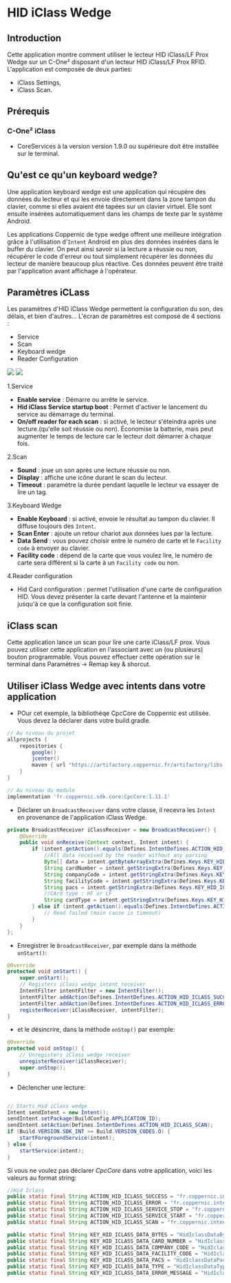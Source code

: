 HID iClass Wedge
================


Introduction
------------

Cette application montre comment utiliser le lecteur HID iClass/LF Prox Wedge sur un C-One² disposant d'un lecteur HID iClass/LF Prox RFID.
L'application est composée de deux parties:

 - iClass Settings,
 - iClass Scan.


Prérequis
---------

### C-One² iClass

 - CoreServices à la version version 1.9.0 ou supérieure doit être installée sur le terminal.

Qu'est ce qu'un keyboard wedge?
-------------------------------

Une application keyboard wedge est une application qui récupère des données du lecteur et qui les envoie directement dans la zone tampon du clavier, comme si elles avaient été tapées sur un clavier virtuel. Elle sont ensuite insérées automatiquement dans les champs de texte par le système Android.

Les applications Coppernic de type wedge offrent une meilleure intégration grâce à l'utilisation d'`Intent` Android en plus des données insérées dans le buffer du clavier. On peut ainsi savoir si la lecture a réussie ou non, récupérer le code d'erreur ou tout simplement récupérer les données du lecteur de manière beaucoup plus réactive. Ces données peuvent être traité par l'application avant affichage à l'opérateur.


Paramètres iCLass
-----------------

Les paramètres d'HID iClass Wedge permettent la configuration du son, des délais, et bien d'autres...
L'écran de paramètres est composé de 4 sections :
  - Service
  - Scan
  - Keyboard wedge
  - Reader Configuration


![](_images/iclass_settings.png) ![](_images/iclass_settings_2.png)


 1.Service
   - **Enable service** : Démarre ou arrête le service.
   - **Hid iClass Service startup boot** : Permet d'activer le lancement du service au démarrage du terminal.
   - **On/off reader for each scan** : si activé, le lecteur s'éteindra après une lecture.(qu'elle soit réussie ou non).
Économise la batterie, mais peut augmenter le temps de lecture car le lecteur doit démarrer à chaque fois.


 2.Scan
  - **Sound** : joue un son après une lecture réussie ou non.
  - **Display** : affiche une icône durant le scan du lecteur.
  - **Timeout** : paramètre la durée pendant laquelle le lecteur va essayer de lire un tag.


 3.Keyboard Wedge
  - **Enable Keyboard** : si activé, envoie le résultat au tampon du clavier. Il diffuse toujours des `Intent`.
  - **Scan Enter** : ajoute un retour chariot aux données lues par la lecture.
  - **Data Send** : vous pouvez choisir entre le numéro de carte et le `Facility code` à envoyer au clavier.
  - **Facility code** : dépend de la carte que vous voulez lire, le numéro de carte sera différent si la carte à un `Facility code` ou non.


 4.Reader configuration
   - Hid Card configuration : permet l'utilisation d'une carte de configuration HID. Vous devez présenter la carte devant l'antenne
 et la maintenir jusqu'à ce que la configuration soit finie.


iClass scan
-----------

 Cette application lance un scan pour lire une carte iClass/LF prox.
 Vous pouvez utiliser cette application en l'associant avec un (ou plusieurs) bouton programmable. Vous pouvez
 effectuer cette opération sur le terminal dans Paramètres -> Remap key & shorcut.



Utiliser iClass Wedge avec intents dans votre application
---------------------------------------------------------

- POur cet exemple, la bibliothèqe CpcCore de Coppernic est utilisée. Vous devez la déclarer dans votre build.gradle.

``` groovy
// Au niveau du projet
allprojects {
    repositories {
        google()
        jcenter()
        maven { url "https://artifactory.coppernic.fr/artifactory/libs-release" }
    }
}
```

``` groovy
// Au niveau du module
implementation 'fr.coppernic.sdk.core:CpcCore:1.11.1'
```


- Déclarer un `BroadcastReceiver` dans votre classe, il recevra les `Intent` en provenance de l'application iClass Wedge.

``` java
private BroadcastReceiver iClassReceiver = new BroadcastReceiver() {
    @Override
    public void onReceive(Context context, Intent intent) {        
        if (intent.getAction().equals(Defines.IntentDefines.ACTION_HID_ICLASS_SUCCESS)) {
            //All data received by the reader without any parsing
            Byte[] data = intent.getByteArrayExtra(Defines.Keys.KEY_HID_ICLASS_DATA_BYTES)
            String cardNumber = intent.getStringExtra(Defines.Keys.KEY_HID_ICLASS_DATA_CARD_NUMBER);  
            String companyCode = intent.getStringExtra(Defines.Keys.KEY_HID_ICLASS_DATA_COMPANY_CODE);  
            String facilityCode = intent.getStringExtra(Defines.Keys.KEY_HID_ICLASS_DATA_FACILITY_CODE);  
            String pacs = intent.getStringExtra(Defines.Keys.KEY_HID_ICLASS_DATA_PACS);
            //CArd type : HF or LF
            String cardType = intent.getStringExtra(Defines.Keys.KEY_HID_ICLASS_DATA_TYPE);                  
        } else if (intent.getAction().equals(Defines.IntentDefines.ACTION_HID_ICLASS_ERROR)) {
            // Read failed (main cause is timeout)
        }
    }
};
```

- Enregistrer le `BroadcastReceiver`, par exemple dans la méthode `onStart()`:

``` java
@Override
protected void onStart() {
    super.onStart();
    // Registers iClass wedge intent receiver
    IntentFilter intentFilter = new IntentFilter();
    intentFilter.addAction(Defines.IntentDefines.ACTION_HID_ICLASS_SUCCESS);
    intentFilter.addAction(Defines.IntentDefines.ACTION_HID_ICLASS_ERROR);
    registerReceiver(iClassReceiver, intentFilter);
}    
```

- et le désincrire, dans la méthode `onStop()` par exemple:

``` java
@Override
protected void onStop() {
    // Unregisters iClass wedge receiver
    unregisterReceiver(iClassReceiver);
    super.onStop();
}
```

- Déclencher une lecture:

```java

// Starts Hid iClass wedge
Intent sendIntent = new Intent();
sendIntent.setPackage(BuildConfig.APPLICATION_ID);
sendIntent.setAction(Defines.IntentDefines.ACTION_HID_ICLASS_SCAN);
if (Build.VERSION.SDK_INT >= Build.VERSION_CODES.O) {
    startForegroundService(intent);
} else {
    startService(intent);
}
```

Si vous ne voulez pas déclarer *CpcCore* dans votre application, voici les valeurs au format string:

```java
//Hid Iclass
public static final String ACTION_HID_ICLASS_SUCCESS = "fr.coppernic.intent.hid.iclasssuccess";
public static final String ACTION_HID_ICLASS_ERROR = "fr.coppernic.intent.hid.iclassfailed";
public static final String ACTION_HID_ICLASS_SERVICE_STOP = "fr.coppernic.intent.action.stop.hid.iclass.service";
public static final String ACTION_HID_ICLASS_SERVICE_START = "fr.coppernic.intent.action.start.hid.iclass.service";
public static final String ACTION_HID_ICLASS_SCAN = "fr.coppernic.intent.action.hid.iclass.SCAN";

public static final String KEY_HID_ICLASS_DATA_BYTES = "HidIclassDataBytes";
public static final String KEY_HID_ICLASS_DATA_CARD_NUMBER = "HidIclassDataCardNumber";
public static final String KEY_HID_ICLASS_DATA_COMPANY_CODE = "HidIclassDataCompanyCode";
public static final String KEY_HID_ICLASS_DATA_FACILITY_CODE = "HidIclassDataFacilityCode";
public static final String KEY_HID_ICLASS_DATA_PACS = "HidIclassDataPacs";
public static final String KEY_HID_ICLASS_DATA_TYPE = "HidIclassDataType";
public static final String KEY_HID_ICLASS_DATA_ERROR_MESSAGE = "HidIclassDataErrorMessage";
```
